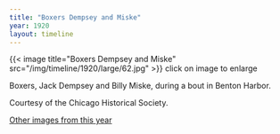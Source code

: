 ```yaml
---
title: "Boxers Dempsey and Miske"
year: 1920
layout: timeline
---
```


{{< image title="Boxers Dempsey and Miske" src="/img/timeline/1920/large/62.jpg" >}}
click on image to enlarge

Boxers, Jack Dempsey and Billy Miske, during a bout in Benton Harbor. 

Courtesy of the Chicago Historical Society.

[Other images from this year](/historical/timeline/1920)